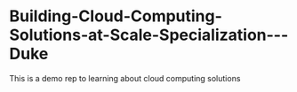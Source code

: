 # Building-Cloud-Computing-Solutions-at-Scale-Specialization---Duke
This is a demo rep to learning about cloud computing solutions
